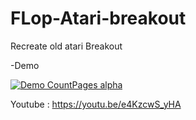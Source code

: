 # FLop-Atari-breakout
Recreate old atari Breakout

-Demo

[![Demo CountPages alpha](https://i.imgur.com/jLYtX9V.gif)](https://youtu.be/e4KzcwS_yHA)


Youtube : https://youtu.be/e4KzcwS_yHA
